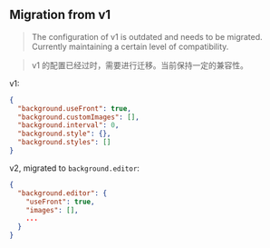 ## Migration from v1

> The configuration of v1 is outdated and needs to be migrated. Currently maintaining a certain level of compatibility.

> v1 的配置已经过时，需要进行迁移。当前保持一定的兼容性。

v1:

```json
{
  "background.useFront": true,
  "background.customImages": [],
  "background.interval": 0,
  "background.style": {},
  "background.styles": []
}
```

v2, migrated to `background.editor`:

```json
{
  "background.editor": {
    "useFront": true,
    "images": [],
    ...
  }
}
```
